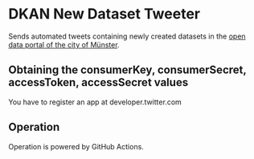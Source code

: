 # DKAN New Dataset Tweeter

Sends automated tweets containing newly created datasets in the [open data portal of the city of Münster](https://opendata.stadt-muenster.de/).

## Obtaining the consumerKey, consumerSecret, accessToken, accessSecret values

You have to register an app at developer.twitter.com

## Operation

Operation is powered by GitHub Actions.
